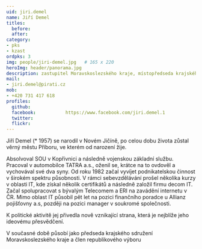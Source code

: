 ```yaml
---
uid: jiri.demel
name: Jiří Demel
titles:
  before:
  after:
category:
- pks
- kzast
ordpks: 3
img: people/jiri-demel.jpg   # 165 x 220
heroImg: header/panorama.jpg
description: zastupitel Moravskoslezského kraje, místopředseda krajského sdružení Moravskoslezského kraje # kratký popis, max 160 znaků
mail:
- jiri.demel@pirati.cz
mob:			  
- +420 731 417 618
profiles:
  github:                 
  facebook: 		  https://www.facebook.com/jiri.demel.1
  twitter: 		  
  flickr:
---
```


Jiří Demel (* 1957) se narodil v Novém Jičíně, po celou dobu života zůstal věrný městu Příboru, ve kterém od narození žije.

Absolvoval SOU v Kopřivnici a následně vojenskou základní službu. Pracoval v automobilce TATRA a.s., oženil se, krátce na to ovdověl a vychovával své dva syny. Od roku 1982 začal vyvíjet podnikatelskou činnost v širokém spektru působnosti. V rámci sebevzdělávání prošel několika kurzy v oblasti IT, kde získal několik certifikátů a následně založil firmu decom IT. Začal spolupracovat s bývalým Telecomem a ERI na zavádění internetu v ČR. Mimo oblast IT působil pět let na pozici finančního poradce u Allianz pojišťovny a.s, později na pozici manager v soukromé společnosti.

K politické aktivitě jej přivedla nově vznikající strana, která je nejblíže jeho ideovému přesvědčení.

V současné době působí jako předseda krajského sdružení Moravskoslezského kraje a člen republikového výboru
